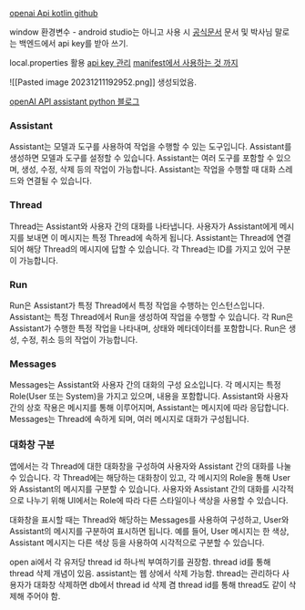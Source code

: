 [openai Api kotlin github](https://github.com/aallam/openai-kotlin/blob/main/README.md)

window 환경변수 - android studio는 아니고 사용 시
[공식문서](https://help.openai.com/en/articles/5112595-best-practices-for-api-key-safety)
문서 및 박사님 말로는 백엔드에서 api key를 받아 쓰기.

local.properties 활용
[api key 관리](https://kkong-93.tistory.com/64)
[manifest에서 사용하는 것 까지](https://jgeun97.tistory.com/296)

![[Pasted image 20231211192952.png]]
생성되었음.

[openAI API assistant python 블로그](https://tilnote.io/pages/6553094c5c322232e01b8b31)

### Assistant

Assistant는 모델과 도구를 사용하여 작업을 수행할 수 있는 도구입니다. Assistant를 생성하면 모델과 도구를 설정할 수 있습니다. Assistant는 여러 도구를 포함할 수 있으며, 생성, 수정, 삭제 등의 작업이 가능합니다. Assistant는 작업을 수행할 때 대화 스레드와 연결될 수 있습니다.

### Thread

Thread는 Assistant와 사용자 간의 대화를 나타냅니다. 사용자가 Assistant에게 메시지를 보내면 이 메시지는 특정 Thread에 속하게 됩니다. Assistant는 Thread에 연결되어 해당 Thread의 메시지에 답할 수 있습니다. 각 Thread는 ID를 가지고 있어 구분이 가능합니다.

### Run

Run은 Assistant가 특정 Thread에서 특정 작업을 수행하는 인스턴스입니다. Assistant는 특정 Thread에서 Run을 생성하여 작업을 수행할 수 있습니다. 각 Run은 Assistant가 수행한 특정 작업을 나타내며, 상태와 메타데이터를 포함합니다. Run은 생성, 수정, 취소 등의 작업이 가능합니다.

### Messages

Messages는 Assistant와 사용자 간의 대화의 구성 요소입니다. 각 메시지는 특정 Role(User 또는 System)을 가지고 있으며, 내용을 포함합니다. Assistant와 사용자 간의 상호 작용은 메시지를 통해 이루어지며, Assistant는 메시지에 따라 응답합니다. Messages는 Thread에 속하게 되며, 여러 메시지로 대화가 구성됩니다.

### 대화창 구분

앱에서는 각 Thread에 대한 대화창을 구성하여 사용자와 Assistant 간의 대화를 나눌 수 있습니다. 각 Thread에는 해당하는 대화창이 있고, 각 메시지의 Role을 통해 User와 Assistant의 메시지를 구분할 수 있습니다. 사용자와 Assistant 간의 대화를 시각적으로 나누기 위해 UI에서는 Role에 따라 다른 스타일이나 색상을 사용할 수 있습니다.

대화창을 표시할 때는 Thread와 해당하는 Messages를 사용하여 구성하고, User와 Assistant의 메시지를 구분하여 표시하면 됩니다. 예를 들어, User 메시지는 한 색상, Assistant 메시지는 다른 색상 등을 사용하여 시각적으로 구분할 수 있습니다.


open ai에서 각 유저당 thread id 하나씩 부여하기를 권장함.
thread id를 통해 thread 삭제 개념이 있음.
assistant는 웹 상에서 삭제 가능함. thread는 관리하다 사용자가 대화창 삭제하면 db에서 thread id 삭제 겸 thread id를 통해 thread도 같이 삭제해 주어야 함.